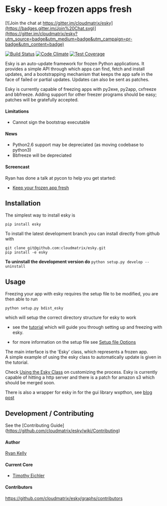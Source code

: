 
Esky  - keep frozen apps fresh
==============================

[![Join the chat at https://gitter.im/cloudmatrix/esky](https://badges.gitter.im/Join%20Chat.svg)](https://gitter.im/cloudmatrix/esky?utm_source=badge&utm_medium=badge&utm_campaign=pr-badge&utm_content=badge)


[![Build Status](https://travis-ci.org/cloudmatrix/esky.svg)](https://travis-ci.org/cloudmatrix/esky)
[![Code Climate](https://codeclimate.com/github/cloudmatrix/esky/badges/gpa.svg)](https://codeclimate.com/github/cloudmatrix/esky)
[![Test Coverage](https://codeclimate.com/github/cloudmatrix/esky/badges/coverage.svg)](https://codeclimate.com/github/cloudmatrix/esky/coverage)

Esky is an auto-update framework for frozen Python applications.  It provides
a simple API through which apps can find, fetch and install updates, and a
bootstrapping mechanism that keeps the app safe in the face of failed or
partial updates. Updates can also be sent as patches.

Esky is currently capable of freezing apps with py2exe, py2app, cxfreeze and
bbfreeze. Adding support for other freezer programs should be easy;
patches will be gratefully accepted.

#### Limitations
 - Cannot sign the bootstrap executable


#### News

 - Python2.6 support may be depreciated (as moving codebase to python3)
 - Bbfreeze will be depreciated

#### Screencast

Ryan has done a talk at pycon to help you get started:

* [Keep your frozen app fresh](http://pyvideo.org/video/470/pyconau-2010--esky--keep-your-frozen-apps-fresh)


Installation
------------

The simplest way to install esky is

`pip install esky`

To install the latest development branch you can install directly from github with

```
git clone git@github.com:cloudmatrix/esky.git
pip install -e esky
```

**To uninstall the development version do** `python setup.py develop --uninstall`


Usage
-----

Freezing your app with esky requires the setup file to be modified,
you are then able to run

`python setup.py bdist_esky`

which will setup the correct directory structure for esky to work

- see the [tutorial](https://github.com/cloudmatrix/esky/tree/master/tutorial) which will guide you through setting up and freezing with esky.

- for more information on the setup file
see [Setup file Options](https://github.com/cloudmatrix/esky/wiki/Setup-file-Options) 

The main interface is the 'Esky' class, which represents a frozen app.   
A simple example of using the esky class to automatically update is given
in the tutorial.

Check [Using the Esky Class](https://github.com/cloudmatrix/esky/wiki/Using-the-Esky-Class) on customizing the process.
Esky is currently capable of hitting a http server and there is a patch
for amazon s3 which should be merged soon.

There is also a wrapper for esky in for the gui library wxpthon, see [blog post](http://www.blog.pythonlibrary.org/2013/07/12/wxpython-updating-your-application-with-esky/) 

Development / Contributing
--------------------------

See the [Contributing Guide] (https://github.com/cloudmatrix/esky/wiki/Contributing)

#### Author

[Ryan Kelly](https://github.com/rfk)

#### Current Core

 - [Timothy Eichler](https://github.com/timeyyy)

#### Contributors

https://github.com/cloudmatrix/esky/graphs/contributors

